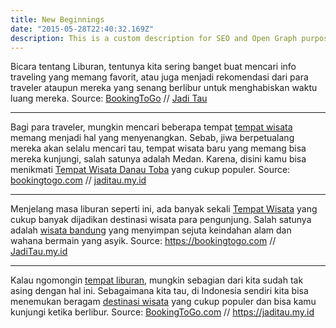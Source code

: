 ```yaml
---
title: New Beginnings
date: "2015-05-28T22:40:32.169Z"
description: This is a custom description for SEO and Open Graph purposes, rather than the default generated excerpt. Simply add a description field to the frontmatter.
---
```


Bicara tentang Liburan, tentunya kita sering banget buat mencari info traveling yang memang favorit, atau juga menjadi rekomendasi dari para traveler ataupun mereka yang senang berlibur untuk menghabiskan waktu luang mereka. Source: <a href="https://bit.ly/366Hm5K">BookingToGo</a> // <a href="https://bit.ly/3LYQV5S">Jadi Tau</a>

-----

Bagi para traveler, mungkin mencari beberapa tempat <a href="https://tempatwisata.vercel.app/">tempat wisata</a> memang menjadi hal yang menyenangkan. Sebab, jiwa berpetualang mereka akan selalu mencari tau, tempat wisata baru yang memang bisa mereka kunjungi, salah satunya adalah Medan. Karena, disini kamu bisa menikmati <a href="https://jalanjalan.vercel.app/jekyll/update/2021/03/19/tempat-wisata-danau-toba.html">Tempat Wisata Danau Toba</a> yang cukup populer. Source: <a href="https://cse.google.ac/url?q=https://bookingtogo.com">bookingtogo.com</a> // <a href="https://cse.google.ac/url?q=https://jaditau.my.id">jaditau.my.id</a>

----

Menjelang masa liburan seperti ini, ada banyak sekali <a href="https://tempatwisata.vercel.app">Tempat Wisata</a> yang cukup banyak dijadikan destinasi wisata para pengunjung. Salah satunya adalah <a href="https://wisatabandung.vercel.app">wisata bandung</a> yang menyimpan sejuta keindahan alam dan wahana bermain yang asyik. Source: <a href="https://google.fi/url?q=https://bookingtogo.com">https://bookingtogo.com</a> // <a href="https://google.fi/url?q=https://jaditau.my.id/">JadiTau.my.id</a>

----

Kalau ngomongin <a href="https://tempatliburan.vercel.app">tempat liburan</a>, mungkin sebagian dari kita sudah tak asing dengan hal ini. Sebagaimana kita tau, di Indonesia sendiri kita bisa menemukan beragam <a href="https://destinasiwisata.vercel.app/">destinasi wisata</a> yang cukup populer dan bisa kamu kunjungi ketika berlibur. Source: <a href="https://images.google.ac/url?q=https://bookingtogo.com">BookingToGo.com</a> // <a href="https://images.google.ac/url?q=https://jaditau.my.id">https://jaditau.my.id</a>
